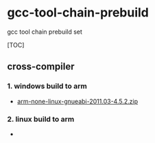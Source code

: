 # gcc-tool-chain-prebuild
gcc tool chain prebuild set



[TOC]

## cross-compiler

### 1. windows build to arm

- <a href="https://github.com/xzzh999/gcc-tool-chain-prebuild/releases/download/0.1/arm-none-linux-gnueabi-2011.03-4.5.2.zip">arm-none-linux-gnueabi-2011.03-4.5.2.zip</a>

### 2. linux build to arm

- 

